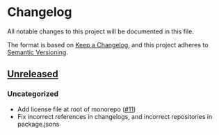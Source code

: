 # Changelog

All notable changes to this project will be documented in this file.

The format is based on [Keep a Changelog](https://keepachangelog.com/en/1.0.0/),
and this project adheres to [Semantic Versioning](https://semver.org/spec/v2.0.0.html).

## [Unreleased]

### Uncategorized

- Add license file at root of monorepo ([#11](https://github.com/MetaMask/delegation-toolkit/pull/11))
- Fix incorrect references in changelogs, and incorrect repositories in package.jsons

[Unreleased]: https://github.com/MetaMask/delegation-toolkit/
